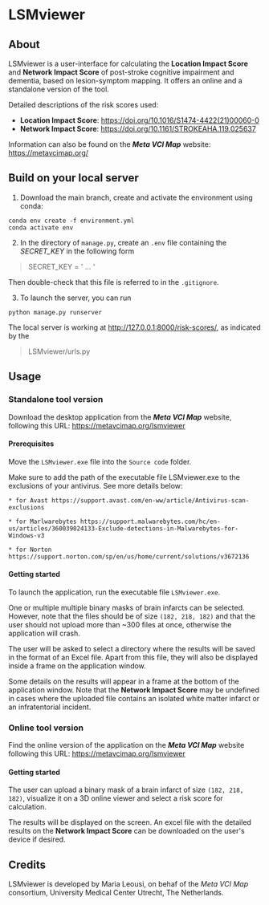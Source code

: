 # LSMviewer

## About

LSMviewer is a user-interface for calculating the **Location Impact Score** and **Network Impact Score** of post-stroke cognitive impairment and dementia, based on lesion-symptom mapping. It offers an online and a standalone version of the tool.

Detailed descriptions of the risk scores used:
- **Location Impact Score**: https://doi.org/10.1016/S1474-4422(21)00060-0 
- **Network Impact Score**: https://doi.org/10.1161/STROKEAHA.119.025637

Information can also be found on the ***Meta VCI Map*** website: https://metavcimap.org/

## Build on your local server

1. Download the main branch, create and activate the environment using conda:
 ```
conda env create -f environment.yml
conda activate env
```

2. In the directory of `manage.py`, create an `.env` file containing the _SECRET_KEY_ in the following form 
> SECRET_KEY = ' ... '

Then double-check that this file is referred to in the `.gitignore`.

3. To launch the server, you can run 
```
python manage.py runserver
```

The local server is working at http://127.0.0.1:8000/risk-scores/, as indicated by the
> LSMviewer/urls.py




## Usage

### Standalone tool version

Download the desktop application from the ***Meta VCI Map*** website, following this URL: https://metavcimap.org/lsmviewer


#### Prerequisites
Move the `LSMviewer.exe`  file into the `Source code` folder.

Make sure to add the path of the executable file LSMviewer.exe to the exclusions of your antivirus. See more details below:

	* for Avast https://support.avast.com/en-ww/article/Antivirus-scan-exclusions

	* for Marlwarebytes https://support.malwarebytes.com/hc/en-us/articles/360039024133-Exclude-detections-in-Malwarebytes-for-Windows-v3

	* for Norton https://support.norton.com/sp/en/us/home/current/solutions/v3672136
  
  
#### Getting started

To launch the application, run the executable file `LSMviewer.exe`.

One or multiple multiple binary masks of brain infarcts can be selected. However, note that the files should be of size `(182, 218, 182)` 
and that the user should not upload more than ~300 files at once, otherwise the application will crash.

The user will be asked to select a directory where the results will be saved in the format of an Excel file. 
Apart from this file, they will also be displayed inside a frame on the application window.

Some details on the results will appear in a frame at the bottom of the application window.
Note that the **Network Impact Score** may be undefined in cases where the uploaded file contains an isolated white matter infarct or an infratentorial incident.



### Online tool version

Find the online version of the application on the ***Meta VCI Map*** website following this URL: https://metavcimap.org/lsmviewer


#### Getting started

The user can upload a binary mask of a brain infarct of size `(182, 218, 182)`, visualize it on a 3D online viewer and select a risk score for calculation. 

The results will be displayed on the screen. An excel file with the detailed results on the **Network Impact Score** can be downloaded on the user's 
device if desired.



## Credits

LSMviewer is developed by Maria Leousi, on behaf of the *Meta VCI Map* consortium,
University Medical Center Utrecht, The Netherlands.
